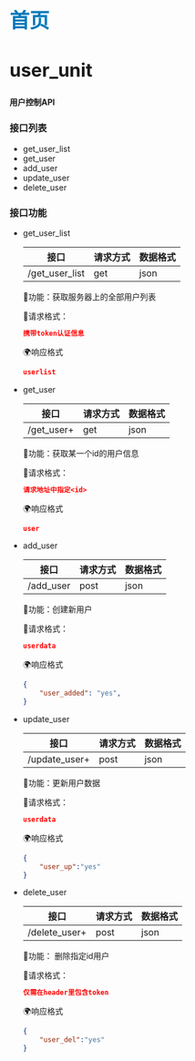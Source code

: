 <h1 style="color: #0079ba;font-size: 2.5em;cursor: pointer">首页</h1>
<h2 style="font-size: 2rem">user_unit</h2>

**用户控制API**

### 接口列表

- get_user_list
- get_user
- add_user
- update_user
- delete_user

### 接口功能

- get_user_list

    | 接口           | 请求方式 | 数据格式 |
    | -------------- | -------- | -------- |
    | /get_user_list | get      | json     |

    📘功能：获取服务器上的全部用户列表

    📌请求格式：

    ```json
    携带token认证信息
    ```
    
    🌍响应格式
    ```json
    userlist
    ```
    
- get_user

    | 接口           | 请求方式 | 数据格式 |
    | -------------- | -------- | -------- |
    | /get_user+<id> | get      | json     |

    📘功能：获取某一个id的用户信息

    📌请求格式：

    ```json
    请求地址中指定<id>
    ```
    
    🌍响应格式
    ```json
    user
    ```
    
- add_user

    | 接口      | 请求方式 | 数据格式 |
    | --------- | -------- | -------- |
    | /add_user | post     | json     |

    📘功能：创建新用户

    📌请求格式：

    ```json
    userdata
    ```
    
    🌍响应格式

    ```json
	{
    	"user_added": "yes",
    }
    ```
    
- update_user

    | 接口              | 请求方式 | 数据格式 |
    | ----------------- | -------- | -------- |
    | /update_user+<id> | post     | json     |

    📘功能：更新用户数据

    📌请求格式：

    ```json
    userdata
    ```
    
    🌍响应格式

    ```json
	{
        "user_up":"yes"
    }
    ```
    
- delete_user

    | 接口              | 请求方式 | 数据格式 |
    | ----------------- | -------- | -------- |
    | /delete_user+<id> | post     | json     |

    📘功能： 删除指定id用户

    📌请求格式：

    ```json
    仅需在header里包含token
    ```

    🌍响应格式

    ```json
    {
    	"user_del":"yes"
    }
    ```








